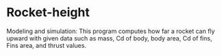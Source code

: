 # Rocket-height
Modeling and simulation:
This program computes how far a rocket can fly upward with given data such as mass, Cd of body, body area, Cd of fins, Fins area, and thrust values.

